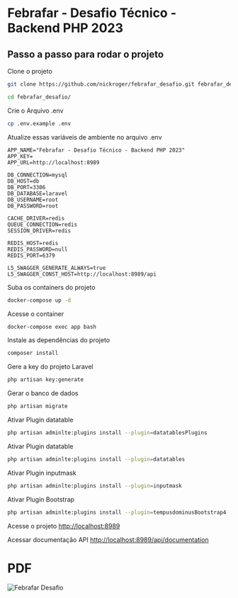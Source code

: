 # Febrafar - Desafio Técnico - Backend PHP 2023

## Passo a passo para rodar o projeto
Clone o projeto
```sh
git clone https://github.com/nickroger/febrafar_desafio.git febrafar_desafio
```
```sh
cd febrafar_desafio/
```


Crie o Arquivo .env
```sh
cp .env.example .env
```


Atualize essas variáveis de ambiente no arquivo .env
```dosini
APP_NAME="Febrafar - Desafio Técnico - Backend PHP 2023"
APP_KEY=
APP_URL=http://localhost:8989

DB_CONNECTION=mysql
DB_HOST=db
DB_PORT=3306
DB_DATABASE=laravel
DB_USERNAME=root
DB_PASSWORD=root

CACHE_DRIVER=redis
QUEUE_CONNECTION=redis
SESSION_DRIVER=redis

REDIS_HOST=redis
REDIS_PASSWORD=null
REDIS_PORT=6379

L5_SWAGGER_GENERATE_ALWAYS=true
L5_SWAGGER_CONST_HOST=http://localhost:8989/api
```


Suba os containers do projeto
```sh
docker-compose up -d
```


Acesse o container
```sh
docker-compose exec app bash
```


Instale as dependências do projeto
```sh
composer install
```


Gere a key do projeto Laravel
```sh
php artisan key:generate
```
Gerar o banco de dados
```sh
php artisan migrate
```

Ativar Plugin datatable
```sh
php artisan adminlte:plugins install --plugin=datatablesPlugins
```
Ativar Plugin datatable
```sh
php artisan adminlte:plugins install --plugin=datatables
```
Ativar Plugin inputmask
```sh
php artisan adminlte:plugins install --plugin=inputmask
```

Ativar Plugin Bootstrap
```sh
php artisan adminlte:plugins install --plugin=tempusdominusBootstrap4
```


Acesse o projeto
[http://localhost:8989](http://localhost:8989)

Acessar documentação API
[http://localhost:8989/api/documentation](http://localhost:8989/documentation)



# PDF 
<img alt="Febrafar Desafio" src="https://github.com/nickroger/febrafar_desafio/assets/3020333/a7155c71-59f5-49e9-bc64-0eaefb66dfeb">
